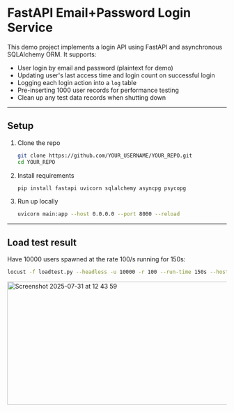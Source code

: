 # FastAPI Email+Password Login Service

This demo project implements a login API using FastAPI and asynchronous SQLAlchemy ORM. It supports:

- User login by email and password (plaintext for demo)
- Updating user's last access time and login count on successful login
- Logging each login action into a `log` table
- Pre-inserting 1000 user records for performance testing
- Clean up any test data records when shutting down

---


## Setup

1. Clone the repo

   ```bash
   git clone https://github.com/YOUR_USERNAME/YOUR_REPO.git
   cd YOUR_REPO
   ```
2. Install requirements

   ```bash
   pip install fastapi uvicorn sqlalchemy asyncpg psycopg
   ```
3. Run up locally

   ```bash
   uvicorn main:app --host 0.0.0.0 --port 8000 --reload
   ```
---

## Load test result

Have 10000 users spawned at the rate 100/s running for 150s:
  
   ```bash 
   locust -f loadtest.py --headless -u 10000 -r 100 --run-time 150s --host http://localhost:8000
   ```
<img width="1277" height="283" alt="Screenshot 2025-07-31 at 12 43 59" src="https://github.com/user-attachments/assets/e6cc55ba-eb0e-4081-8fee-ec88d9ad707e" />

